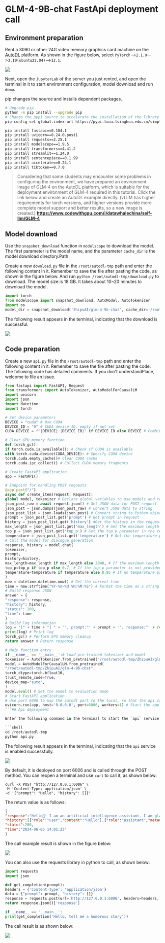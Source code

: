 # GLM-4-9B-chat FastApi deployment call

## Environment preparation

Rent a 3090 or other 24G video memory graphics card machine on the [AutoDL](https://www.autodl.com/) platform. As shown in the figure below, select `PyTorch`-->`2.1.0`-->`3.10(ubuntu22.04)`-->`12.1`.

![](images/image01-1.png)

Next, open the `JupyterLab` of the server you just rented, and open the terminal in it to start environment configuration, model download and run `demo`.

pip changes the source and installs dependent packages.

```bash
# Upgrade pip
python -m pip install --upgrade pip
# Change the pypi source to accelerate the installation of the library
pip config set global.index-url https://pypi.tuna.tsinghua.edu.cn/simple

pip install fastapi==0.104.1
pip install uvicorn==0.24.0.post1
pip install requests==2.25.1
pip install modelscope==1.9.5
pip install transformers==4.41.2
pip install streamlit==1.24.0
pip install sentencepiece==0.1.99
pip install accelerate==0.24.1
pip install tiktoken==0.7.0
```

> Considering that some students may encounter some problems in configuring the environment, we have prepared an environment image of GLM-4 on the AutoDL platform, which is suitable for the deployment environment of GLM-4 required in this tutorial. Click the link below and create an AutoDL example directly. (vLLM has higher requirements for torch versions, and higher versions provide more complete model support and better results, so a new image is created.) **https://www.codewithgpu.com/i/datawhalechina/self-llm/GLM-4**

## Model download

Use the `snapshot_download` function in `modelscope` to download the model. The first parameter is the model name, and the parameter `cache_dir` is the model download directory.Path.

Create a new `download.py` file in the `/root/autodl-tmp` path and enter the following content in it. Remember to save the file after pasting the code, as shown in the figure below. And run `python /root/autodl-tmp/download.py` to download. The model size is 18 GB. It takes about 10~20 minutes to download the model.

```python
import torch
from modelscope import snapshot_download, AutoModel, AutoTokenizer
import os
model_dir = snapshot_download('ZhipuAI/glm-4-9b-chat', cache_dir='/root/autodl-tmp', revision='master')
```

The following result appears in the terminal, indicating that the download is successful.

![](images/image01-2.png)

## Code preparation

Create a new `api.py` file in the `/root/autodl-tmp` path and enter the following content in it. Remember to save the file after pasting the code. The following code has detailed comments. If you don't understandPlace, welcome to file an issue.

```python
from fastapi import FastAPI, Request
from transformers import AutoTokenizer, AutoModelForCausalLM
import uvicorn
import json
import datetime
import torch

# Set device parameters
DEVICE = "cuda" # Use CUDA
DEVICE_ID = "0" # CUDA device ID, empty if not set
CUDA_DEVICE = f"{DEVICE}:{DEVICE_ID}" if DEVICE_ID else DEVICE # Combine CUDA device information

# Clear GPU memory function
def torch_gc():
if torch.cuda.is_available(): # Check if CUDA is available
with torch.cuda.device(CUDA_DEVICE): # Specify CUDA device
torch.cuda.empty_cache()# Clear CUDA cache
torch.cuda.ipc_collect() # Collect CUDA memory fragments

# Create FastAPI application
app = FastAPI()

# Endpoint for handling POST requests
@app.post("/")
async def create_item(request: Request):
global model, tokenizer # Declare global variables to use models and tokenizers inside functions
json_post_raw = await request.json() # Get JSON data for POST request
json_post = json.dumps(json_post_raw) # Convert JSON data to string
json_post_list = json.loads(json_post) # Convert string to Python object
prompt = json_post_list.get('prompt') # Get prompt in request
history = json_post_list.get('history') #Get the history in the request
max_length = json_post_list.get('max_length') # Get the maximum length in the request
top_p = json_post_list.get('top_p') # Get the top_p parameter in the request
temperature = json_post_list.get('temperature') # Get the temperature parameter in the request
# Call the model for dialogue generation
response, history = model.chat(
tokenizer,
prompt,
history=history,
max_length=max_length if max_length else 2048, # If the maximum length is not provided, 2048 is used by default
top_p=top_p if top_p else 0.7, # If the top_p parameter is not provided, 0.7 is used by default
temperature=temperature if temperature else 0.95 # If no temperature parameter is provided, 0.95 is used by default
)
now = datetime.datetime.now() # Get the current time
time = now.strftime("%Y-%m-%d %H:%M:%S") # Format the time as a string
# Build response JSON
answer = {
"response": response,
"history": history,
"status": 200,
"time": time
}
# Build log information
log = "[" + time + "] " + '", prompt:"' + prompt + '", response:"' + repr(response) + '"'
print(log) # Print log
torch_gc() # Perform GPU memory cleanup
return answer # Return response

# Main function entry
if __name__ == '__main__':# Load pre-trained tokenizer and model
tokenizer = AutoTokenizer.from_pretrained("/root/autodl-tmp/ZhipuAI/glm-4-9b-chat", trust_remote_code=True)
model = AutoModelForCausalLM.from_pretrained(
"/root/autodl-tmp/ZhipuAI/glm-4-9b-chat",
torch_dtype=torch.bfloat16,
trust_remote_code=True,
device_map="auto",
)
model.eval() # Set the model to evaluation mode
# Start FastAPI application
# Use port 6006 to map the autodl port to the local, so that the api can be used locally
uvicorn.run(app, host='0.0.0.0', port=6006, workers=1) # Start the application on the specified port and host
```## Api deployment

Enter the following command in the terminal to start the `api` service.

```shell
cd /root/autodl-tmp
python api.py
```

The following result appears in the terminal, indicating that the `api` service is enabled successfully.

![](images/image01-3.png)

By default, it is deployed on port 6006 and is called through the POST method. You can reopen a terminal and use `curl` to call it, as shown below:

```shell
curl -X POST "http://127.0.0.1:6006" \
-H 'Content-Type: application/json' \
-d '{"prompt": "Hello", "history": []}'
```

The return value is as follows:

```json
{
"response":"Hello👋! I am an artificial intelligence assistant. I am glad to meet you. Is there anything I can help you with?",
"history":[{"role":"user","content":"Hello"},{"role":"assistant","metadata":"","content":"Hello👋! I am an artificial intelligence assistant.Smart assistant, nice to meet you, how can I help you? "}],
"status":200,
"time":"2024-06-05 14:01:23"
}
```

The call example result is shown in the figure below:

![](images/image01-4.png)

You can also use the requests library in python to call, as shown below:

```python
import requests
import json

def get_completion(prompt):
headers = {'Content-Type': 'application/json'}
data = {"prompt": prompt, "history": []}
response = requests.post(url='http://127.0.0.1:6006', headers=headers, data=json.dumps(data))
return response.json()['response']

if __name__ == '__main__':
print(get_completion('Hello, tell me a humorous story'))
```

The call result is as shown below:

![](images/image01-5.png)